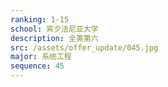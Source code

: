 ```yaml
---
ranking: 1-15
school: 宾夕法尼亚大学
description: 全美第六
src: /assets/offer_update/045.jpg
major: 系统工程
sequence: 45
---
```

